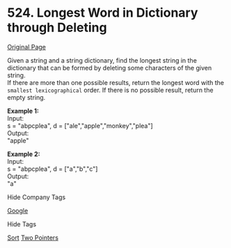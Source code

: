 # 524. Longest Word in Dictionary through Deleting  

[Original Page](https://leetcode.com/problems/longest-word-in-dictionary-through-deleting/)

Given a string and a string dictionary, find the longest string in the dictionary that can be formed by deleting some characters of the given string.   
If there are more than one possible results, return the longest word with the `smallest lexicographical` order. If there is no possible result, return the empty string.

**Example 1:**    
Input:  
s = "abpcplea", d = ["ale","apple","monkey","plea"]  
Output:   
"apple"    

**Example 2:**    
Input:  
s = "abpcplea", d = ["a","b","c"]  
Output:   
"a"   

<div>

<div id="company_tags" class="btn btn-xs btn-warning">Hide Company Tags</div>

<span class="hidebutton" style="display: inline;">[Google](/company/google/)</span></div>

<div>

<div id="tags" class="btn btn-xs btn-warning">Hide Tags</div>

<span class="hidebutton" style="display: inline;">[Sort](/tag/sort/) [Two Pointers](/tag/two-pointers/)</span></div>

<div>

</div>